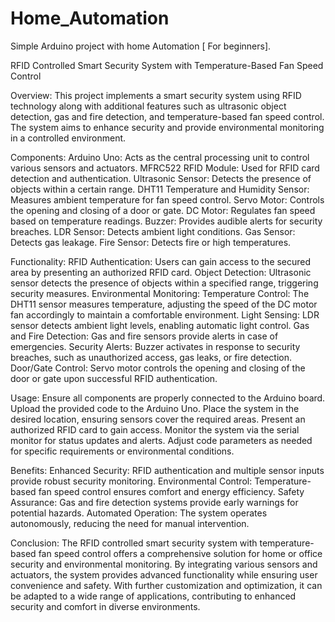 # Home_Automation
Simple Arduino project with home Automation [ For beginners].

RFID Controlled Smart Security System with Temperature-Based Fan Speed Control

Overview:
This project implements a smart security system using RFID technology along with additional features such as ultrasonic object detection, gas and fire detection, and temperature-based fan speed control. The system aims to enhance security and provide environmental monitoring in a controlled environment.

Components:
Arduino Uno: Acts as the central processing unit to control various sensors and actuators.
MFRC522 RFID Module: Used for RFID card detection and authentication.
Ultrasonic Sensor: Detects the presence of objects within a certain range.
DHT11 Temperature and Humidity Sensor: Measures ambient temperature for fan speed control.
Servo Motor: Controls the opening and closing of a door or gate.
DC Motor: Regulates fan speed based on temperature readings.
Buzzer: Provides audible alerts for security breaches.
LDR Sensor: Detects ambient light conditions.
Gas Sensor: Detects gas leakage.
Fire Sensor: Detects fire or high temperatures.

Functionality:
RFID Authentication: Users can gain access to the secured area by presenting an authorized RFID card.
Object Detection: Ultrasonic sensor detects the presence of objects within a specified range, triggering security measures.
Environmental Monitoring:
Temperature Control: The DHT11 sensor measures temperature, adjusting the speed of the DC motor fan accordingly to maintain a comfortable environment.
Light Sensing: LDR sensor detects ambient light levels, enabling automatic light control.
Gas and Fire Detection: Gas and fire sensors provide alerts in case of emergencies.
Security Alerts: Buzzer activates in response to security breaches, such as unauthorized access, gas leaks, or fire detection.
Door/Gate Control: Servo motor controls the opening and closing of the door or gate upon successful RFID authentication.

Usage:
Ensure all components are properly connected to the Arduino board.
Upload the provided code to the Arduino Uno.
Place the system in the desired location, ensuring sensors cover the required areas.
Present an authorized RFID card to gain access.
Monitor the system via the serial monitor for status updates and alerts.
Adjust code parameters as needed for specific requirements or environmental conditions.

Benefits:
Enhanced Security: RFID authentication and multiple sensor inputs provide robust security monitoring.
Environmental Control: Temperature-based fan speed control ensures comfort and energy efficiency.
Safety Assurance: Gas and fire detection systems provide early warnings for potential hazards.
Automated Operation: The system operates autonomously, reducing the need for manual intervention.

Conclusion:
The RFID controlled smart security system with temperature-based fan speed control offers a comprehensive solution for home or office security and environmental monitoring. By integrating various sensors and actuators, the system provides advanced functionality while ensuring user convenience and safety. With further customization and optimization, it can be adapted to a wide range of applications, contributing to enhanced security and comfort in diverse environments.
